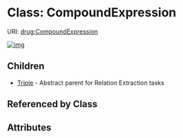 
# Class: CompoundExpression




URI: [drug:CompoundExpression](http://w3id.org/ontogpt/drug/CompoundExpression)


[![img](https://yuml.me/diagram/nofunky;dir:TB/class/[Triple],[CompoundExpression]^-[Triple])](https://yuml.me/diagram/nofunky;dir:TB/class/[Triple],[CompoundExpression]^-[Triple])

## Children

 * [Triple](Triple.md) - Abstract parent for Relation Extraction tasks

## Referenced by Class


## Attributes


